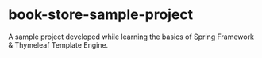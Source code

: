 # book-store-sample-project
A sample project developed while learning the basics of Spring Framework &amp; Thymeleaf Template Engine.
